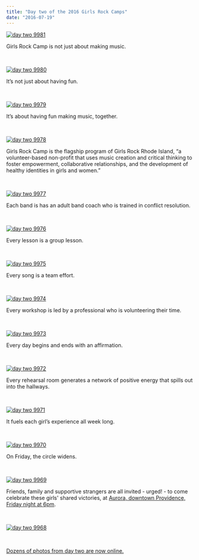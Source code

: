 ```yaml
---
title: "Day two of the 2016 Girls Rock Camps"
date: "2016-07-19"
---
```


[![day two 9981](/uploads/blogpost/day-two-9981.jpg)](http://girlsrockri.org/wp-content/uploads/2016/07/day-two-9981.jpg)

Girls Rock Camp is not just about making music.

 

[![day two 9980](/uploads/blogpost/day-two-9980.jpg)](http://girlsrockri.org/wp-content/uploads/2016/07/day-two-9980.jpg)

It’s not just about having fun.

 

[![day two 9979](/uploads/blogpost/day-two-9979.jpg)](http://girlsrockri.org/wp-content/uploads/2016/07/day-two-9979.jpg)

It’s about having fun making music, together.

 

[![day two 9978](/uploads/blogpost/day-two-9978.jpg)](http://girlsrockri.org/wp-content/uploads/2016/07/day-two-9978.jpg)

Girls Rock Camp is the flagship program of Girls Rock Rhode Island, “a volunteer-based non-profit that uses music creation and critical thinking to foster empowerment, collaborative relationships, and the development of healthy identities in girls and women.”

 

[![day two 9977](/uploads/blogpost/day-two-9977.jpg)](http://girlsrockri.org/wp-content/uploads/2016/07/day-two-9977.jpg)

Each band is has an adult band coach who is trained in conflict resolution.

 

[![day two 9976](/uploads/blogpost/day-two-9976.jpg)](http://girlsrockri.org/wp-content/uploads/2016/07/day-two-9976.jpg)

Every lesson is a group lesson.

 

[![day two 9975](/uploads/blogpost/day-two-9975.jpg)](http://girlsrockri.org/wp-content/uploads/2016/07/day-two-9975.jpg)

Every song is a team effort.

 

[![day two 9974](/uploads/blogpost/day-two-9974.jpg)](http://girlsrockri.org/wp-content/uploads/2016/07/day-two-9974.jpg)

Every workshop is led by a professional who is volunteering their time.

 

[![day two 9973](/uploads/blogpost/day-two-9973.jpg)](http://girlsrockri.org/wp-content/uploads/2016/07/day-two-9973.jpg)

Every day begins and ends with an affirmation.

 

[![day two 9972](/uploads/blogpost/day-two-9972.jpg)](http://girlsrockri.org/wp-content/uploads/2016/07/day-two-9972.jpg)

Every rehearsal room generates a network of positive energy that spills out into the hallways.

 

[![day two 9971](/uploads/blogpost/day-two-9971.jpg)](http://girlsrockri.org/wp-content/uploads/2016/07/day-two-9971.jpg)

It fuels each girl’s experience all week long.

 

[![day two 9970](/uploads/blogpost/day-two-9970.jpg)](http://girlsrockri.org/wp-content/uploads/2016/07/day-two-9970.jpg)

On Friday, the circle widens.

 

[![day two 9969](/uploads/blogpost/day-two-9969.jpg)](http://girlsrockri.org/wp-content/uploads/2016/07/day-two-9969.jpg)

Friends, family and supportive strangers are all invited - urged! - to come celebrate these girls' shared victories, at [Aurora, downtown Providence, Friday night at 6pm](https://www.facebook.com/events/113823662387318/123555754747442/).

 

[![day two 9968](/uploads/blogpost/day-two-9968.jpg)](http://girlsrockri.org/wp-content/uploads/2016/07/day-two-9968.jpg)

 

[Dozens of photos from day two are now online.](https://www.flickr.com/photos/girlsrockri/albums/72157670565061061)
